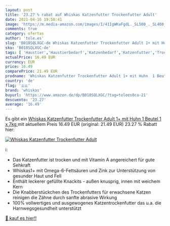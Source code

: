 ```yaml
---
layout: post
title: '23.27 % rabat auf Whiskas Katzenfutter Trockenfutter Adult'
date: 2021-04-16 19:58:41
image: 'https://m.media-amazon.com/images/I/41IgWKaFgdL._SL500_._SL400_.jpg'
comments: true
category: ofertas
author: 'tole.es'
slug: 'B018SQLXGC-de Whiskas Katzenfutter Trockenfutter Adult 1+ mit Huhn 1...'
sku: 'B018SQLXGC-de'
tags: [ 'Haustier','Haustierbedarf','Katzenbedarf','Katzenfutter','Trockenfutter für Katzen','whiskas', ]
actualPrice: 16.49 EUR
currency: EUR
price: 16.49
comparePrice: 21.49 EUR
prodname: 'Whiskas Katzenfutter Trockenfutter Adult 1+ mit Huhn  1 Beutel  1 x 7kg '
country: 'de'
flag: '🇩🇪'
brand: 'whiskas'
buyurl: 'https://www.amazon.de/dp/B018SQLXGC/?tag=tolees0ca-21'
descuento: '23.27'
average: '16.49'
---
```


Es gibt ein [Whiskas Katzenfutter Trockenfutter Adult 1+ mit Huhn  1 Beutel  1 x 7kg ](https://www.amazon.de/dp/B018SQLXGC/?tag=tolees0ca-21) mit aktuellem Preis 16.49 EUR (original: 21.49 EUR) 23.27 % Rabatt hier:

[![Whiskas Katzenfutter Trockenfutter Adult](https://m.media-amazon.com/images/I/41IgWKaFgdL._SL500_._SL400_.jpg)](https://www.amazon.de/dp/B018SQLXGC/?tag=tolees0ca-21)

ℹ️:

- Das Katzenfutter ist trocken und mit Vitamin A angereichert für gute Sehkraft
- Whiskas1+ mit Omega-6-Fettsäuren und Zink zur Unterstützung von gesunder Haut und Fell
- Enthält leckerer gefüllte Knackits - außen knusprig, innen mit weichem Kern
- Die Knabberstückchen des Trockenfutters für erwachsene Katzen reinigen die Zähne durch sanfte abrasive Wirkung
- 100% vollwertiges und ausgewogenes Katzentrockenfutter das u.a. die Harnwegsgesundheit unterstützt

[🛒 kauf es hier!!](https://www.amazon.de/dp/B018SQLXGC/?tag=tolees0ca-21)
